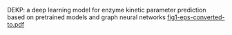  DEKP: a deep learning model for enzyme kinetic parameter prediction based on pretrained models and graph neural networks
[fig1-eps-converted-to.pdf](https://github.com/user-attachments/files/19150106/fig1-eps-converted-to.pdf)
